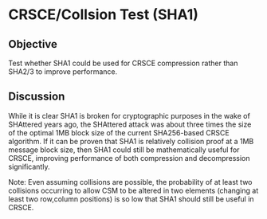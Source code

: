 CRSCE/Collsion Test (SHA1)
==========================

## Objective
Test whether SHA1 could be used for CRSCE compression rather than SHA2/3 to improve performance.

## Discussion

While it is clear SHA1 is broken for cryptographic purposes in the wake of SHAttered years ago, the
SHAttered attack was about three times the size of the optimal 1MB block size of the current SHA256-based
CRSCE algorithm.  If it can be proven that SHA1 is relatively collision proof at a 1MB message block size, then
SHA1 could still be mathematically useful for CRSCE, improving performance of both compression and decompression 
significantly.

Note: Even assuming collisions are possible, the probability of at least two collisions occurring to allow CSM to 
be altered in two elements (changing at least two row,column positions) is so low that SHA1 should still be useful
in CRSCE.